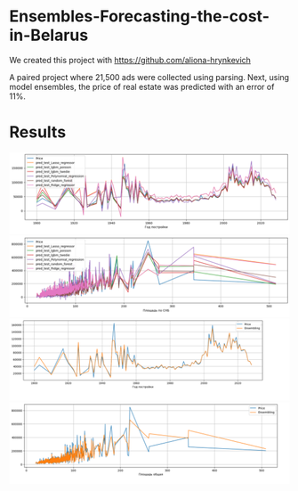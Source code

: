 # Ensembles-Forecasting-the-cost-in-Belarus
We created this project with https://github.com/aliona-hrynkevich


A paired project where 21,500 ads were collected using parsing. Next, using model ensembles, the price of real estate was predicted with an error of 11%.

# Results

![Example Image](images/res_1.png)
![Example Image](images/res_2.png)
![Example Image](images/res_3.png)
![Example Image](images/res_4.png)
